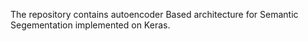 The repository contains autoencoder Based architecture for Semantic Segementation implemented on Keras.
